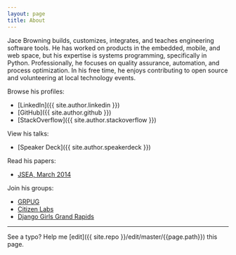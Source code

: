 ```yaml
---
layout: page
title: About
---
```


Jace Browning builds, customizes, integrates, and teaches engineering software tools. He has worked on products in the embedded, mobile, and web space, but his expertise is systems programming, specifically in Python. Professionally, he focuses on quality assurance, automation, and process optimization. In his free time, he enjoys contributing to open source and volunteering at local technology events.

Browse his profiles:

* [LinkedIn]({{ site.author.linkedin }})
* [GitHub]({{ site.author.github }})
* [StackOverflow]({{ site.author.stackoverflow }})

View his talks:

* [Speaker Deck]({{ site.author.speakerdeck }})

Read his papers:

* [JSEA, March 2014](http://www.scirp.org/journal/PaperInformation.aspx?PaperID=44268#.UzYtfWRdXEZ)

Join his groups:

* [GRPUG](https://www.meetup.com/grpython/)
* [Citizen Labs](http://citizenlabs.org/)
* [Django Girls Grand Rapids](https://djangogirls.org/grandrapids/)

-----

See a typo? Help me [edit]({{ site.repo }}/edit/master/{{page.path}}) this page.
